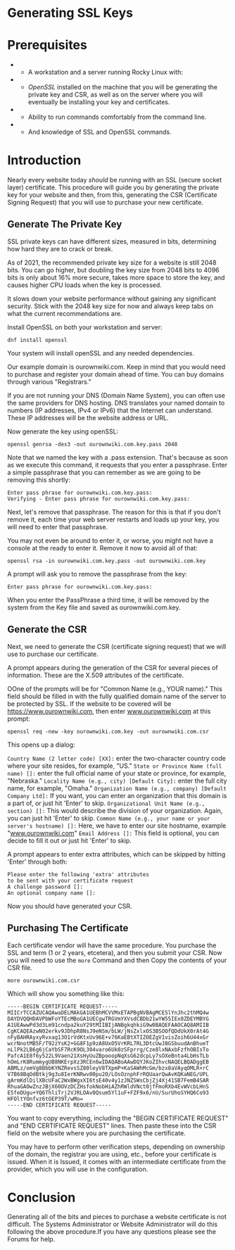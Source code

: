 # Generating SSL Keys

# Prerequisites

* - A workstation and a server running Rocky Linux with:
* - _OpenSSL_ installed on the machine that you will be generating the private key and CSR, as well as on the server where you will eventually be installing your key and certificates.
* - Ability to run commands comfortably from the command line.
* - And knowledge of SSL and OpenSSL commands.



# Introduction

Nearly every website today _should_ be running with an SSL (secure socket layer) certificate. This procedure will guide you by generating the private key for your website and then, from this, generating the CSR (Certificate Signing Request) that you will use to purchase your new certificate.

## Generate The Private Key

SSL private keys can have different sizes, measured in bits, determining how hard they are to crack or break.

As of 2021, the recommended private key size for a website is still 2048 bits. You can go higher, but doubling the key size from 2048 bits to 4096 bits is only about 16% more secure, takes more space to store the key, and causes higher CPU loads when the key is processed. 

It slows down your website performance without gaining any significant security. Stick with the 2048 key size for now and always keep tabs on what the current recommendations are.

Install OpenSSL on both your workstation and server:

`dnf install openssl`

Your system will install openSSL and any needed dependencies.

Our example domain is ourownwiki.com. Keep in mind that you would need to purchase and register your domain ahead of time. You can buy domains through various "Registrars." 

If you are not running your DNS (Domain Name System), you can often use the same providers for DNS hosting. DNS translates your named domain to numbers (IP addresses, IPv4 or IPv6) that the Internet can understand. These IP addresses will be the website address or URL.

Now generate the key using openSSL:

`openssl genrsa -des3 -out ourownwiki.com.key.pass 2048`

Note that we named the key with a .pass extension. That's because as soon as we execute this command, it requests that you enter a passphrase. Enter a simple passphrase that you can remember as we are going to be removing this shortly:

```
Enter pass phrase for ourownwiki.com.key.pass:
Verifying - Enter pass phrase for ourownwiki.com.key.pass:
```

Next, let's remove that passphrase. The reason for this is that if you don't remove it, each time your web server restarts and loads up your key, you will need to enter that passphrase. 

You may not even be around to enter it, or worse, you might not have a console at the ready to enter it. Remove it now to avoid all of that:

`openssl rsa -in ourownwiki.com.key.pass -out ourownwiki.com.key`

A prompt will ask you to remove the passphrase from the key:

`Enter pass phrase for ourownwiki.com.key.pass:`

When you enter the PassPhrase a third time, it will be removed by the system from the Key file and saved as ourownwiki.com.key.

## Generate the CSR

Next, we need to generate the CSR (certificate signing request) that we will use to purchase our certificate. 

A prompt appears during the generation of the CSR for several pieces of information. These are the X.509 attributes of the certificate. 

OOne of the prompts will be for "Common Name (e.g., YOUR name)." This field should be filled in with the fully qualified domain name of the server to be protected by SSL. If the website to be covered will be https://www.ourownwiki.com, then enter www.ourownwiki.com at this prompt:

`openssl req -new -key ourownwiki.com.key -out ourownwiki.com.csr`

This opens up a dialog:

`Country Name (2 letter code) [XX]:` enter the two-character country code where your site resides, for example, "US."
`State or Province Name (full name) []:` enter the full official name of your state or province,  for example, "Nebraska."
`Locality Name (e.g., city) [Default City]:` enter the full city name, for example, "Omaha."
`Organization Name (e.g., company) [Default Company Ltd]:` If you want, you can enter an organization that this domain is a part of, or just hit 'Enter' to skip.
`Organizational Unit Name (e.g., section) []:` This would describe the division of your organization. Again, you can just hit 'Enter' to skip.
`Common Name (e.g., your name or your server's hostname) []:` Here, we have to enter our site hostname, example "www.ourownwiki.com"
`Email Address []:` This field is optional, you can decide to fill it out or just hit 'Enter' to skip.

A prompt appears to enter extra attributes, which can be skipped by hitting 'Enter' through both:

```
Please enter the following 'extra' attributes
to be sent with your certificate request
A challenge password []:
An optional company name []:
```

Now you should have generated your CSR. 

## Purchasing The Certificate

Each certificate vendor will have the same procedure. You purchase the SSL and term (1 or 2 years, etcetera), and then you submit your CSR. Now you will need to use the `more` Command and then Copy the contents of your CSR file. 

`more ourownwiki.com.csr`

Which will show you something like this:

```
-----BEGIN CERTIFICATE REQUEST-----
MIICrTCCAZUCAQAwaDELMAkGA1UEBhMCVVMxETAPBgNVBAgMCE5lYnJhc2thMQ4w
DAYDVQQHDAVPbWFoYTEcMBoGA1UECgwTRGVmYXVsdCBDb21wYW55IEx0ZDEYMBYG
A1UEAwwPd3d3Lm91cndpa2kuY29tMIIBIjANBgkqhkiG9w0BAQEFAAOCAQ8AMIIB
CgKCAQEAzwN02erkv9JDhpR8NsJ9eNSm/bLW/jNsZxlxOS3BSOOfQDdUkX0rAt4G
nFyBAHRAyxyRvxag13O1rVdKtxUv96E+v76KaEBtXTIZOEZgV1visZoih6U44xGr
wcrNnotMB5F/T92zYsK2+GG8F1p9zA8UxO5VrKRL7RL3DtcUwJ8GSbuudAnBhueT
nLlPk2LB6g6jCaYbSF7RcK9OL304varo6Uk0zSFprrg/Cze8lxNAxbFzfhOBIsTo
PafcA1E8f6y522L9Vaen21XsHyUuZBpooopNqXsG62dcpLy7sOXeBnta4LbHsTLb
hOmLrK8RummygUB8NKErpXz3RCEn6wIDAQABoAAwDQYJKoZIhvcNAQELBQADggEB
ABMLz/omVg8BbbKYNZRevsSZ80leyV8TXpmP+KaSAWhMcGm/bzx8aVAyqOMLR+rC
V7B68BqOdBtkj9g3u8IerKNRwv00pu2O/LOsOznphFrRQUaarQwAvKQKaNEG/UPL
gArmKdlDilXBcUFaC2WxBWgxXI6tsE40v4y1zJNZSWsCbjZj4Xj41SB7FemB4SAR
RhuaGAOwZnzJBjX60OVzDCZHsfokNobHiAZhRWldVNct0jfFmoRXb4EvWVcbLHnS
E5feDUgu+YQ6ThliTrj2VJRLOAv0Qsum5Yl1uF+FZF9x6/nU/SurUhoSYHQ6Co93
HFOltYOnfvz6tOEP39T/wMo=
-----END CERTIFICATE REQUEST-----
```

You want to copy everything, including the "BEGIN CERTIFICATE REQUEST" and "END CERTIFICATE REQUEST" lines. Then paste these into the CSR field on the website where you are purchasing the certificate.

You may have to perform other verification steps, depending on ownership of the domain, the registrar you are using, etc., before your certificate is issued. When it is Issued, it comes with an intermediate certificate from the provider, which you will use in the configuration.

# Conclusion

Generating all of the bits and pieces to purchase a website certificate is not difficult. The Systems Administrator or Website Administrator will do this following the above procedure.If you have any questions please see the Forums for help.

